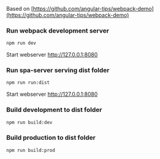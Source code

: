 Based on [https://github.com/angular-tips/webpack-demo](https://github.com/angular-tips/webpack-demo)


### Run webpack development server
```bash
npm run dev
```
Start webserver http://127.0.0.1:8080

### Run spa-server serving dist folder
```bash
npm run run:dist
```
Start webserver http://127.0.0.1:8080

### Build development to dist folder
```bash
npm run build:dev
```

### Build production to dist folder
```bash
npm run build:prod
```